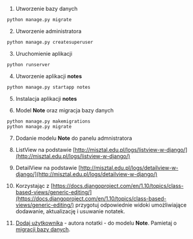 1. Utworzenie bazy danych
```bash
python manage.py migrate
```
2. Utworzenie administratora
```bash
python manage.py createsuperuser
```
3. Uruchomienie aplikacji
```bash
python runserver 
```
4. Utworzenie aplikacji __notes__
```bash
python manage.py startapp notes
```
5. Instalacja aplikacji __notes__ 

6. Model __Note__ oraz migracja bazy danych
```bash
python manage.py makemigrations
python manage.py migrate
```

7. Dodanie modelu __Note__ do panelu admnistratora

8. ListView na podstawie [http://misztal.edu.pl/logs/listview-w-django/](http://misztal.edu.pl/logs/listview-w-django/)

9. DetailView na podstawie [http://misztal.edu.pl/logs/detailview-w-django/](http://misztal.edu.pl/logs/detailview-w-django/)

10. Korzystając z [https://docs.djangoproject.com/en/1.10/topics/class-based-views/generic-editing/](https://docs.djangoproject.com/en/1.10/topics/class-based-views/generic-editing/) przygotuj odpowiednie widoki umożliwiające dodawanie, aktualizację i usuwanie notatek.
 
11. [Dodaj użytkownika](https://docs.djangoproject.com/en/1.10/topics/class-based-views/generic-editing/#models-and-request-user) - autora notatki - do modelu __Note__. Pamietaj o [migracji bazy danych](https://docs.djangoproject.com/en/1.10/topics/migrations/). 